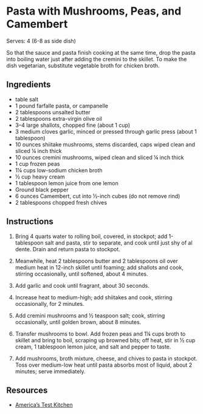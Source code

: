 # Pasta with Mushrooms, Peas, and Camembert

Serves: 4 (6-8 as side dish)

So that the sauce and pasta finish cooking at the same time, drop the pasta into boiling water just after adding the cremini to the skillet. To make the dish vegetarian, substitute vegetable broth for chicken broth.

## Ingredients

* table salt
* 1 pound farfalle pasta, or campanelle
* 2 tablespoons unsalted butter
* 2 tablespoons extra-virgin olive oil
* 3–4 large shallots, chopped fine (about 1 cup)
* 3 medium cloves garlic, minced or pressed through garlic press (about 1 tablespoon)
* 10 ounces shiitake mushrooms, stems discarded, caps wiped clean and sliced ¼ inch thick
* 10 ounces cremini mushrooms, wiped clean and sliced ¼ inch thick
* 1 cup frozen peas
* 1¼ cups low-sodium chicken broth
* ½ cup heavy cream
* 1 tablespoon lemon juice from one lemon
* Ground black pepper
* 6 ounces Camembert, cut into ½-inch cubes (do not remove rind)
* 2 tablespoons chopped fresh chives

## Instructions

1. Bring 4 quarts water to rolling boil, covered, in stockpot; add 1-tablespoon salt and pasta, stir to separate, and cook until just shy of al dente. Drain and return pasta to stockpot.

2. Meanwhile, heat 2 tablespoons butter and 2 tablespoons oil over medium heat in 12-inch skillet until foaming; add shallots and cook, stirring occasionally, until softened, about 4 minutes.

3. Add garlic and cook until fragrant, about 30 seconds.

4. Increase heat to medium-high; add shiitakes and cook, stirring occasionally, for 2 minutes.

5. Add cremini mushrooms and ½ teaspoon salt; cook, stirring occasionally, until golden brown, about 8 minutes.

6. Transfer mushrooms to bowl. Add frozen peas and 1¼ cups broth to skillet and bring to boil, scraping up browned bits; off heat, stir in ½ cup cream, 1 tablespoon lemon juice, and salt and pepper to taste.

7. Add mushrooms, broth mixture, cheese, and chives to pasta in stockpot. Toss over medium-low heat until pasta absorbs most of liquid, about 2 minutes; serve immediately.

## Resources

* [America’s Test Kitchen](https://www.americastestkitchen.com/recipes/1674-pasta-with-mushrooms-peas-and-camembert)

